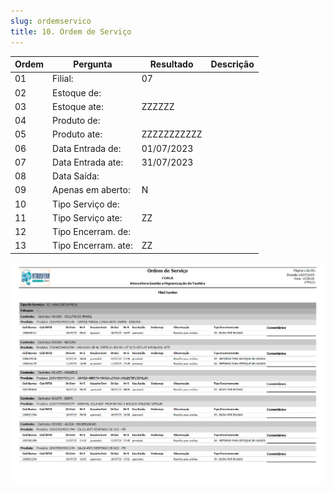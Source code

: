 ```yaml
---
slug: ordemservico
title: 10. Ordem de Serviço
---
```

Ordem | Pergunta | Resultado | Descrição
----- | -------- | --------- | ---------
01    |Filial: |07 |
02    |Estoque de: | |
03    |Estoque ate: | ZZZZZZ|
04    |Produto de: | |
05    |Produto ate: |ZZZZZZZZZZZ |
06    |Data Entrada de: |01/07/2023 |
07    |Data Entrada ate: |31/07/2023 |
08    |Data Saída: | |
09    |Apenas em aberto: | N|
10    |Tipo Serviço de: | |
11    |Tipo Serviço ate: |ZZ |
12    |Tipo Encerram. de: | |
13    |Tipo Encerram. ate: | ZZ|

![Alt text](image-3.png)
